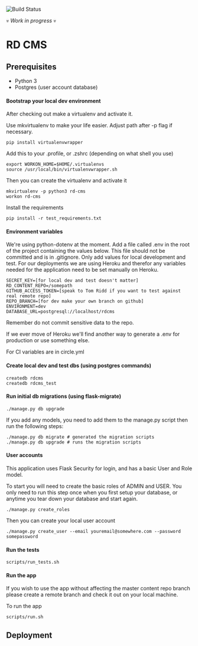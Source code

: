 ![Build Status](https://circleci.com/gh/methods/rd_cms.svg?style=shield&circle-token=0ae822a0f946160095ed880b97c5c012de899155)

:skull: *Work in progress* :skull:

# RD CMS

## Prerequisites

- Python 3
- Postgres (user account database)

#### Bootstrap your local dev environment

After checking out make a virtualenv and activate it.

Use mkvirtualenv to make your life easier. Adjust path after -p flag if necessary.

```
pip install virtualenvwrapper
```

Add this to your .profile, or .zshrc (depending on what shell you use)

```
export WORKON_HOME=$HOME/.virtualenvs
source /usr/local/bin/virtualenvwrapper.sh
```
Then you can create the virtualenv and activate it


```
mkvirtualenv -p python3 rd-cms
workon rd-cms
```

Install the requirements

```
pip install -r test_requirements.txt
```

#### Environment variables

We're using python-dotenv at the moment. Add a file called .env in the root of the project 
containing the values below. This file should not be committed and is in .gitignore. Only add
values for local development and test. For our deployments we are using Heroku and therefor any
variables needed for the application need to be set manually on Heroku.

```
SECRET_KEY=[for local dev and test doesn't matter]
RD_CONTENT_REPO=/somepath
GITHUB_ACCESS_TOKEN=[speak to Tom Ridd if you want to test against real remote repo]
REPO_BRANCH=[for dev make your own branch on github]
ENVIRONMENT=dev
DATABASE_URL=postgresql://localhost/rdcms
```

Remember do not commit sensitive data to the repo.

If we ever move of Heroku we'll find another way to generate a .env for production or use something else.

For CI variables are in circle.yml


#### Create local dev and test dbs (using postgres commands)

```
createdb rdcms
createdb rdcms_test
```

#### Run initial db migrations (using flask-migrate)
```
./manage.py db upgrade
```

If you add any models, you need to add them to the manage.py script then run the following steps:

```
./manage.py db migrate # generated the migration scripts
./manage.py db upgrade # runs the migration scripts
```

#### User accounts

This application uses Flask Security for login, and has a basic User and Role model. 

To start you will  need to create the basic roles of ADMIN and USER. You only need to run this step once when
you first setup your database, or anytime you tear down your database and start again.
```
./manage.py create_roles
```

Then you can create your local user account


```
./manage.py create_user --email youremail@somewhere.com --password somepassword
```


#### Run the tests

```
scripts/run_tests.sh
```

#### Run the app

If you wish to use the app without affecting the master content repo branch please create a remote branch
 and check it out on your local machine.

To run the app
```
scripts/run.sh
```

## Deployment


